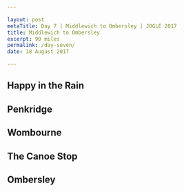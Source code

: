```yaml
---

layout: post
metaTitle: Day 7 | Middlewich to Ombersley | JOGLE 2017
title: Middlewich to Ombersley
excerpt: 90 miles
permalink: /day-seven/
date: 18 August 2017

---
```


## Happy in the Rain



## Penkridge



## Wombourne



## The Canoe Stop



## Ombersley
